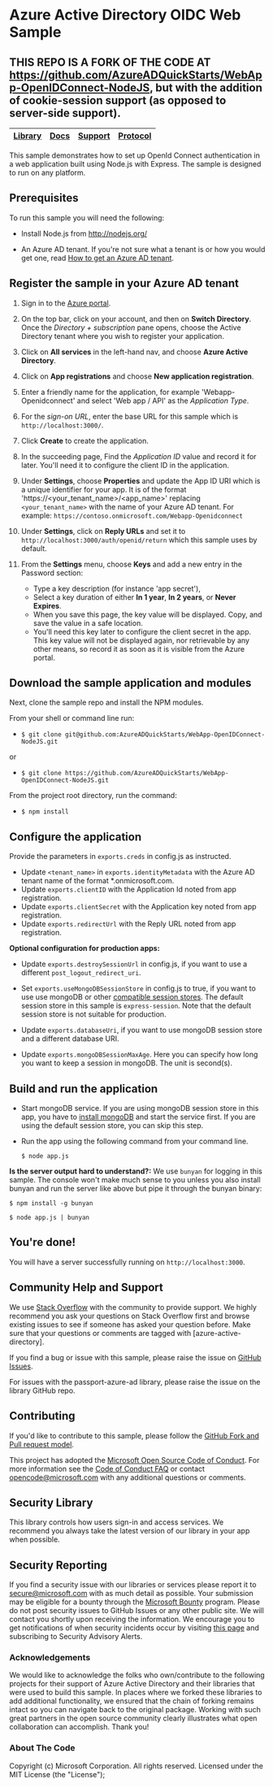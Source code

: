 # Azure Active Directory OIDC Web Sample

## THIS REPO IS A FORK OF THE CODE AT https://github.com/AzureADQuickStarts/WebApp-OpenIDConnect-NodeJS, but with the addition of cookie-session support (as opposed to server-side support).

| [Library](https://github.com/AzureAD/passport-azure-ad) | [Docs](https://aka.ms/aaddev) | [Support](README.md#community-help-and-support) | [Protocol](https://docs.microsoft.com/en-us/azure/active-directory/develop/active-directory-protocols-openid-connect-code)
| --- | --- | --- | --- |

This sample demonstrates how to set up OpenId Connect authentication in a web application built using Node.js with Express. The sample is designed to run on any platform.

## Prerequisites

To run this sample you will need the following:

* Install Node.js from http://nodejs.org/

* An Azure AD tenant. If you're not sure what a tenant is or how you would get one, read [How to get an Azure AD tenant](https://docs.microsoft.com/en-us/azure/active-directory/develop/active-directory-howto-tenant).

## Register the sample in your Azure AD tenant

1. Sign in to the [Azure portal](https://portal.azure.com).

1. On the top bar, click on your account, and then on **Switch Directory**. Once the *Directory + subscription* pane opens, choose the Active Directory tenant where you wish to register your application.

1. Click on **All services** in the left-hand nav, and choose **Azure Active Directory**.

1. Click on **App registrations** and choose **New application registration**.

1. Enter a friendly name for the application, for example 'Webapp-Openidconnect' and select 'Web app / API' as the *Application Type*.

1. For the *sign-on URL*, enter the base URL for this sample which is `http://localhost:3000/`.

1. Click **Create** to create the application.

1. In the succeeding page, Find the *Application ID* value and record it for later. You'll need it to configure the client ID in the application.

1. Under **Settings**, choose **Properties** and update the App ID URI which is a unique identifier for your app. It is of the format 'https://<your_tenant_name>/<app_name>' replacing `<your_tenant_name>` with the name of your Azure AD tenant. For example: `https://contoso.onmicrosoft.com/Webapp-Openidconnect`

1. Under **Settings**, click on **Reply URLs** and set it to `http://localhost:3000/auth/openid/return` which this sample uses by default.

1. From the **Settings** menu, choose **Keys** and add a new entry in the Password section:
   - Type a key description (for instance 'app secret'),
   - Select a key duration of either **In 1 year**, **In 2 years**, or **Never Expires**.
   - When you save this page, the key value will be displayed. Copy, and save the value in a safe location.
   - You'll need this key later to configure the client secret in the app. This key value will not be displayed again, nor retrievable by any other means, so record it as soon as it is visible from the Azure portal.

## Download the sample application and modules

Next, clone the sample repo and install the NPM modules.

From your shell or command line run:

* `$ git clone git@github.com:AzureADQuickStarts/WebApp-OpenIDConnect-NodeJS.git`

or

* `$ git clone https://github.com/AzureADQuickStarts/WebApp-OpenIDConnect-NodeJS.git`


From the project root directory, run the command:

* `$ npm install`   

## Configure the application

Provide the parameters in `exports.creds` in config.js as instructed.

* Update `<tenant_name>` in `exports.identityMetadata` with the Azure AD tenant name of the format \*.onmicrosoft.com.
* Update `exports.clientID` with the Application Id noted from app registration.
* Update `exports.clientSecret` with the Application key noted from app registration.
* Update `exports.redirectUrl` with the Reply URL noted from app registration.

**Optional configuration for production apps:**

* Update `exports.destroySessionUrl` in config.js, if you want to use a different `post_logout_redirect_uri`.

* Set `exports.useMongoDBSessionStore` in config.js to true, if you want to use use mongoDB or other [compatible session stores](https://github.com/expressjs/session#compatible-session-stores).
The default session store in this sample is `express-session`. Note that the default session store is not suitable for production.

* Update `exports.databaseUri`, if you want to use mongoDB session store and a different database URI.

* Update `exports.mongoDBSessionMaxAge`. Here you can specify how long you want to keep a session in mongoDB. The unit is second(s).

## Build and run the application

* Start mongoDB service. If you are using mongoDB session store in this app, you have to [install mongoDB](http://www.mongodb.org/) and start the service first. If you are using the default session store, you can skip this step.

* Run the app using the following command from your command line.

    ```
    $ node app.js
    ```

**Is the server output hard to understand?:** We use `bunyan` for logging in this sample. The console won't make much sense to you unless you also install bunyan and run the server like above but pipe it through the bunyan binary:

```
$ npm install -g bunyan

$ node app.js | bunyan
```

## You're done!

You will have a server successfully running on `http://localhost:3000`.

## Community Help and Support

We use [Stack Overflow](http://stackoverflow.com/questions/tagged/azure-active-directory) with the community to provide support. We highly recommend you ask your questions on Stack Overflow first and browse existing issues to see if someone has asked your question before. Make sure that your questions or comments are tagged with [azure-active-directory].

If you find a bug or issue with this sample, please raise the issue on [GitHub Issues](../../issues).

For issues with the passport-azure-ad library, please raise the issue on the library GitHub repo.

## Contributing

If you'd like to contribute to this sample, please follow the [GitHub Fork and Pull request model](https://help.github.com/articles/fork-a-repo/).

This project has adopted the [Microsoft Open Source Code of Conduct](https://opensource.microsoft.com/codeofconduct/). For more information see the [Code of Conduct FAQ](https://opensource.microsoft.com/codeofconduct/faq/) or contact [opencode@microsoft.com](mailto:opencode@microsoft.com) with any additional questions or comments.   

## Security Library

This library controls how users sign-in and access services. We recommend you always take the latest version of our library in your app when possible.

## Security Reporting

If you find a security issue with our libraries or services please report it to [secure@microsoft.com](mailto:secure@microsoft.com) with as much detail as possible. Your submission may be eligible for a bounty through the [Microsoft Bounty](http://aka.ms/bugbounty) program. Please do not post security issues to GitHub Issues or any other public site. We will contact you shortly upon receiving the information. We encourage you to get notifications of when security incidents occur by visiting [this page](https://technet.microsoft.com/en-us/security/dd252948) and subscribing to Security Advisory Alerts.

### Acknowledgements

We would like to acknowledge the folks who own/contribute to the following projects for their support of Azure Active Directory and their libraries that were used to build this sample. In places where we forked these libraries to add additional functionality, we ensured that the chain of forking remains intact so you can navigate back to the original package. Working with such great partners in the open source community clearly illustrates what open collaboration can accomplish. Thank you!

### About The Code

Copyright (c) Microsoft Corporation.  All rights reserved. Licensed under the MIT License (the "License");
